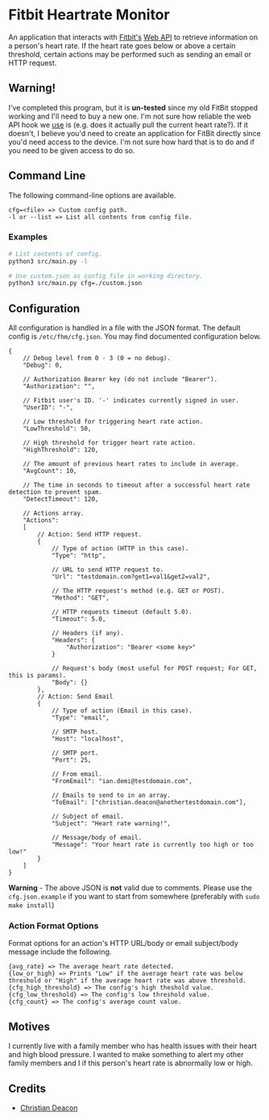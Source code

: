 # Fitbit Heartrate Monitor
An application that interacts with [Fitbit's](https://fitbit.com/) [Web API](https://dev.fitbit.com/build/reference/web-api) to retrieve information on a person's heart rate. If the heart rate goes below or above a certain threshold, certain actions may be performed such as sending an email or HTTP request.

## Warning!
I've completed this program, but it is **un-tested** since my old FitBit stopped working and I'll need to buy a new one. I'm not sure how reliable the web API hook we [use](https://dev.fitbit.com/build/reference/web-api/intraday/get-heartrate-intraday-by-date/) is (e.g. does it actually pull the current heart rate?). If it doesn't, I believe you'd need to create an application for FitBit directly since you'd need access to the device. I'm not sure how hard that is to do and if you need to be given access to do so.

## Command Line
The following command-line options are available.

```
cfg=<file> => Custom config path.
-l or --list => List all contents from config file.
```

### Examples
```bash
# List contents of config.
python3 src/main.py -l

# Use custom.json as config file in working directory.
python3 src/main.py cfg=./custom.json
```

## Configuration
All configuration is handled in a file with the JSON format. The default config is `/etc/fhm/cfg.json`. You may find documented configuration below.

```
{
    // Debug level from 0 - 3 (0 = no debug).
    "Debug": 0,

    // Authorization Bearer key (do not include "Bearer").
    "Authorization": "",

    // Fitbit user's ID. '-' indicates currently signed in user.
    "UserID": "-",

    // Low threshold for triggering heart rate action.
    "LowThreshold": 50,

    // High threshold for trigger heart rate action.
    "HighThreshold": 120,

    // The amount of previous heart rates to include in average.
    "AvgCount": 10,

    // The time in seconds to timeout after a successful heart rate detection to prevent spam.
    "DetectTimeout": 120,

    // Actions array.
    "Actions": 
    [
        // Action: Send HTTP request.
        {
            // Type of action (HTTP in this case).
            "Type": "http",

            // URL to send HTTP request to.
            "Url": "testdomain.com?get1=val1&get2=val2",

            // The HTTP request's method (e.g. GET or POST).
            "Method": "GET",

            // HTTP requests timeout (default 5.0).
            "Timeout": 5.0,

            // Headers (if any).
            "Headers": {
                "Authorization": "Bearer <some key>"
            }

            // Request's body (most useful for POST request; For GET, this is params).
            "Body": {}
        },
        // Action: Send Email
        {
            // Type of action (Email in this case).
            "Type": "email",

            // SMTP host.
            "Host": "localhost",

            // SMTP port.
            "Port": 25,

            // From email.
            "FromEmail": "ian.demi@testdomain.com",

            // Emails to send to in an array.
            "ToEmail": ["christian.deacon@anothertestdomain.com"],

            // Subject of email.
            "Subject": "Heart rate warning!",

            // Message/body of email.
            "Message": "Your heart rate is currently too high or too low!"
        }
    ]
}
```

**Warning** - The above JSON is **not** valid due to comments. Please use the `cfg.json.example` if you want to start from somewhere (preferably with `sudo make install`)

### Action Format Options
Format options for an action's HTTP URL/body or email subject/body message include the following.

```
{avg_rate} => The average heart rate detected.
{low_or_high} => Prints "Low" if the average heart rate was below threshold or "High" if the average heart rate was above threshold.
{cfg_high_threshold} => The config's high theshold value.
{cfg_low_threshold} => The config's low threshold value.
{cfg_count} => The config's average count value.
```

## Motives
I currently live with a family member who has health issues with their heart and high blood pressure. I wanted to make something to alert my other family members and I if this person's heart rate is abnormally low or high.

## Credits
* [Christian Deacon](https://github.com/gamemann)
